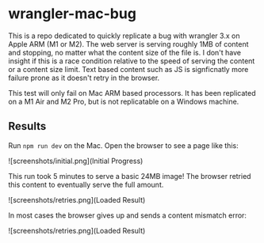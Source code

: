 # wrangler-mac-bug
This is a repo dedicated to quickly replicate a bug with wrangler 3.x on Apple ARM (M1 or M2). The web server is serving roughly 1MB of content and stopping, no matter what the content size of the file is. I don't have insight if this is a race condition relative to the speed of serving the content or a content size limit. Text based content such as JS is signficnatly more failure prone as it doesn't retry in the browser.

This test will only fail on Mac ARM based processors. It has been replicated on a M1 Air and M2 Pro, but is not replicatable on a Windows machine.

## Results

Run `npm run dev` on the Mac. Open the browser to see a page like this:

![screenshots/initial.png](Initial Progress)

This run took 5 minutes to serve a basic 24MB image! The browser retried this content to eventually serve the full amount.

![screenshots/retries.png](Loaded Result)

In most cases the browser gives up and sends a content mismatch error:

![screenshots/retries.png](Loaded Result)
